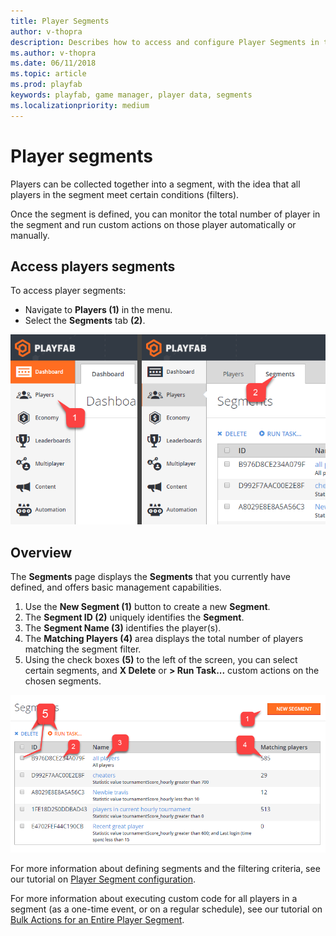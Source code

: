 ```yaml
---
title: Player Segments
author: v-thopra
description: Describes how to access and configure Player Segments in the PlayFab Game Manager.
ms.author: v-thopra
ms.date: 06/11/2018
ms.topic: article
ms.prod: playfab
keywords: playfab, game manager, player data, segments
ms.localizationpriority: medium
---
```


# Player segments

Players can be collected together into a segment, with the idea that all players in the segment meet certain conditions (filters).

Once the segment is defined, you can monitor the total number of player in the segment and run custom actions on those player automatically or manually.

## Access players segments

To access player segments:

- Navigate to **Players (1)** in the menu.
- Select the **Segments** tab **(2)**.

![Game Manager - Players - Access Segments](media/tutorials/game-manager-access-player-segments.png)  

## Overview

The **Segments** page displays the **Segments** that you currently have defined, and offers basic management capabilities.

1. Use the **New Segment (1)** button to create a new **Segment**.
2. The **Segment ID (2)** uniquely identifies the **Segment**.
3. The **Segment Name (3)** identifies the player(s).
4. The **Matching Players (4)** area displays the total number of players matching the segment filter.
5. Using the check boxes **(5)** to the left of the screen, you can select certain segments, and **X Delete** or **> Run Task...** custom actions on the chosen segments.

![Game Manager - Players - Segments page](media/tutorials/game-manager-players-segments-page.png)  

For more information about defining segments and the filtering criteria, see our tutorial on [Player Segment configuration](player-segment-configuration.md).

For more information about executing custom code for all players in a segment (as a one-time event, or on a regular schedule), see our tutorial on [Bulk Actions for an Entire Player Segment](../../automation/actions-rules/bulk-actions-for-an-entire-player-segment.md).
